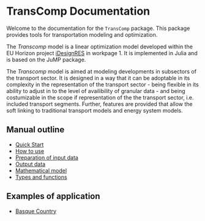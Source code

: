 # TransComp Documentation

Welcome to the documentation for the `TransComp` package. This package provides tools for transportation modeling and optimization.

The *Transcomp* model is a linear optimization model developed within the EU Horizon project [iDesignRES](https://idesignres.eu/) in workpage 1. It is implemented in Julia and is based on the JuMP package. 

The *Transcomp* model is aimed at modeling developments in subsectors of the transport sector. It is designed in a way that it can be adoptable in its complexity in the representation of the transport sector - being flexible in its ability to adjust in to the level of availibility of granular data - and being costumizable in the scope if representation of the the transport sector, i.e. included transport segments. Further, features are provided that allow the soft linking to traditional transport models and energy system models.


## Manual outline
- [Quick Start](manual/quick-start.md)
- [How to use](manual/how-to-use.md)
- [Preparation of input data](manual/input_data.md) 
- [Output data](manual/output_data.md)
- [Mathematical model](manual/math_formulation.md)
- [Types and functions](manual/types_and_functions.md) 

## Examples of application
- [Basque Country](examples/basque-case.md) 
